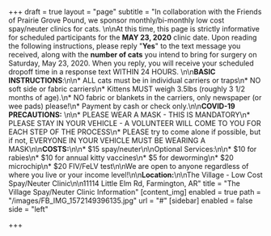 +++
draft = true
layout = "page"
subtitle = "In collaboration with the Friends of Prairie Grove Pound, we sponsor monthly/bi-monthly low cost spay/neuter clinics for cats.  \n\nAt this time, this page is strictly informative for scheduled participants for the **MAY 23, 2020** clinic date.  Upon reading the following instructions, please reply \"**Yes**\" to the text message you received, along with the **number of cats** you intend to bring for surgery on Saturday, May 23, 2020.  When you reply, you will receive your scheduled dropoff time in a response text WITHIN 24 HOURS. \n\n**BASIC INSTRUCTIONS**:\n\n* ALL cats must be in individual carriers or traps\n* NO soft side or fabric carriers\n* Kittens MUST weigh 3.5lbs (roughly 3 1/2 months of age).\n* NO fabric or blankets in the carriers, only newspaper (or wee pads) please!\n* Payment by cash or check only.\n\n**COVID-19 PRECAUTIONS:** \n\n* PLEASE WEAR A MASK - THIS IS MANDATORY\n* PLEASE STAY IN YOUR VEHICLE - A VOLUNTEER WILL COME TO YOU FOR EACH STEP OF THE PROCESS\n* PLEASE try to come alone if possible, but if not, EVERYONE IN YOUR VEHICLE MUST BE WEARING A MASK\n\n**COSTS:**\n\n* $15 spay/neuter\n\nOptional Services:\n\n* $10 for rabies\n* $10 for annual kitty vaccines\n* $5 for deworming\n* $20 microchip\n* $20 FIV/FeLV test\n\nWe are open to anyone regardless of where you live or your income level!\n\n**Location:**\n\nThe Village - Low Cost Spay/Neuter Clinic\n\n11114 Little Elm Rd, Farmington, AR"
title = "The Village Spay/Neuter Clinic Information"
[content_img]
enabled = true
path = "/images/FB_IMG_1572149396135.jpg"
url = "#"
[sidebar]
enabled = false
side = "left"

+++
